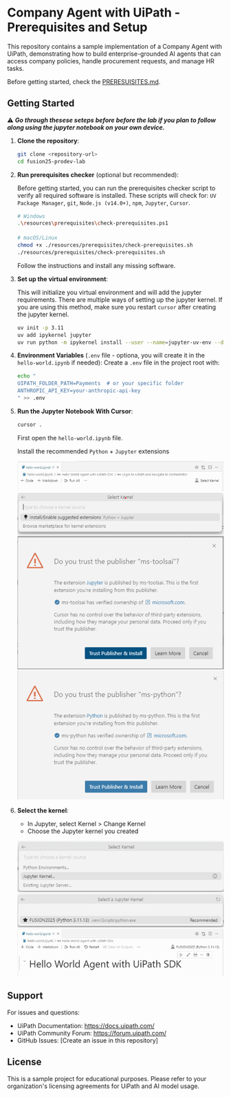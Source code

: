 # Company Agent with UiPath - Prerequisites and Setup

This repository contains a sample implementation of a Company Agent with UiPath, demonstrating how to build enterprise-grounded AI agents that can access company policies, handle procurement requests, and manage HR tasks.

Before getting started, check the [PRERESUISITES.md](./PRERESUISITES.md).

## Getting Started

:warning: ***Go through thesese seteps before before the lab if you plan to follow along using the jupyter notebook on your own device.***

1. **Clone the repository**:
   ```bash
   git clone <repository-url>
   cd fusion25-prodev-lab
   ```

2. **Run prerequisites checker** (optional but recommended):

   Before getting started, you can run the prerequisites checker script to verify all required software is installed. These scripts will check for: `UV Package Manager`, `git`, `Node.js (v14.0+)`, `npm`, `Jupyter`, `Cursor`.

   ```bash
   # Windows
   .\resources\prerequisites\check-prerequisites.ps1

   # macOS/Linux
   chmod +x ./resources/prerequisites/check-prerequisites.sh
   ./resources/prerequisites/check-prerequisites.sh
   ```

   Follow the instructions and install any missing software.

3. **Set up the virtual environment**:

   This will initialize you virtual environment and will add the jupyter requirements.
   There are multiple ways of setting up the jupyter kernel. If you are using this method, make sure you restart `cursor` after creating the jupyter kernel.
 
   ```bash
   uv init -p 3.11
   uv add ipykernel jupyter
   uv run python -m ipykernel install --user --name=jupyter-uv-env --display-name "FUSION2025"
   ```

4. **Environment Variables** (`.env` file - optiona, you will create it in the `hello-world.ipynb` if needed):
   Create a `.env` file in the project root with:
   ```bash
   echo "
   UIPATH_FOLDER_PATH=Payments  # or your specific folder
   ANTHROPIC_API_KEY=your-anthropic-api-key
   " >> .env
   ```

5. **Run the Jupyter Notebook With Cursor**:

   ```bash
   cursor .
   ```

   First open the `hello-world.ipynb` file.

   Install the recommended `Python` + `Jupyter` extensions

   ![](./resources/prerequisites/3010-select-kernel.png)
   ![](./resources/prerequisites/3020-select-kernel.png)
   ![](./resources/prerequisites/3030-select-kernel.png)
   ![](./resources/prerequisites/3040-select-kernel.png)

7. **Select the kernel**:
   - In Jupyter, select Kernel > Change Kernel
   - Choose the Jupyter kernel you created

   ![](./resources/prerequisites/3050-select-kernel.png)
   ![](./resources/prerequisites/3060-select-kernel.png)
   ![](./resources/prerequisites/3070-select-kernel.png)

## Support

For issues and questions:
- UiPath Documentation: https://docs.uipath.com/
- UiPath Community Forum: https://forum.uipath.com/
- GitHub Issues: [Create an issue in this repository]

## License

This is a sample project for educational purposes. Please refer to your organization's licensing agreements for UiPath and AI model usage.